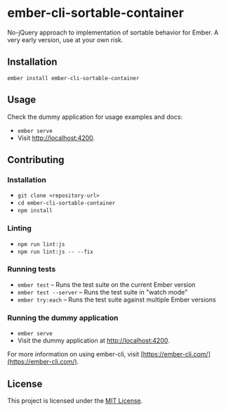 ember-cli-sortable-container
==============================================================================

No-jQuery approach to implementation of sortable behavior for Ember. A very early version, use at your own risk.

Installation
------------------------------------------------------------------------------

```
ember install ember-cli-sortable-container
```


Usage
------------------------------------------------------------------------------

Check the dummy application for usage examples and docs:

* `ember serve`
* Visit [http://localhost:4200](http://localhost:4200).


Contributing
------------------------------------------------------------------------------

### Installation

* `git clone <repository-url>`
* `cd ember-cli-sortable-container`
* `npm install`

### Linting

* `npm run lint:js`
* `npm run lint:js -- --fix`

### Running tests

* `ember test` – Runs the test suite on the current Ember version
* `ember test --server` – Runs the test suite in "watch mode"
* `ember try:each` – Runs the test suite against multiple Ember versions

### Running the dummy application

* `ember serve`
* Visit the dummy application at [http://localhost:4200](http://localhost:4200).

For more information on using ember-cli, visit [https://ember-cli.com/](https://ember-cli.com/).

License
------------------------------------------------------------------------------

This project is licensed under the [MIT License](LICENSE.md).
